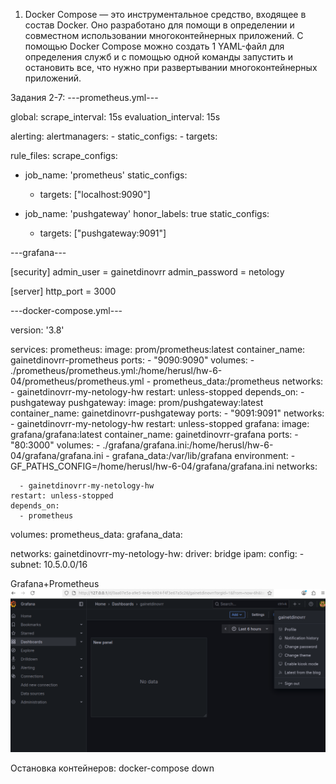 1. Docker Compose — это инструментальное средство, входящее в состав Docker. Оно разработано для помощи в определении и совместном использовании многоконтейнерных приложений. С помощью Docker Compose можно создать 1 YAML-файл для определения служб и с помощью одной команды запустить и остановить все, что нужно при развертывании многоконтейнерных приложений.




Задания 2-7: 
---prometheus.yml---

global:
  scrape_interval: 15s
  evaluation_interval: 15s

alerting: 
  alertmanagers:
    - static_configs:
      - targets:

rule_files: 
scrape_configs:
  - job_name: 'prometheus'
    static_configs:
      - targets: ["localhost:9090"]

  - job_name: 'pushgateway'
    honor_labels: true
    static_configs:
      - targets: ["pushgateway:9091"]

---grafana---

[security]
admin_user = gainetdinovrr
admin_password = netology

[server]
http_port = 3000

---docker-compose.yml---

version: '3.8'

services:
  prometheus:
    image: prom/prometheus:latest
    container_name: gainetdinovrr-prometheus
    ports:
      - "9090:9090"
    volumes:
      - ./prometheus/prometheus.yml:/home/herusl/hw-6-04/prometheus/prometheus.yml
      - prometheus_data:/prometheus
    networks:
      - gainetdinovrr-my-netology-hw
    restart: unless-stopped
    depends_on:
      - pushgateway
  pushgateway:
    image: prom/pushgateway:latest
    container_name: gainetdinovrr-pushgateway
    ports:
      - "9091:9091"
    networks:
      - gainetdinovrr-my-netology-hw
    restart: unless-stopped
  grafana:
    image: grafana/grafana:latest
    container_name: gainetdinovrr-grafana
    ports:
      - "80:3000"
    volumes:
      - ./grafana/grafana.ini:/home/herusl/hw-6-04/grafana/grafana.ini
      - grafana_data:/var/lib/grafana
    environment:
      - GF_PATHS_CONFIG=/home/herusl/hw-6-04/grafana/grafana.ini
    networks:
    
      - gainetdinovrr-my-netology-hw
    restart: unless-stopped
    depends_on:
      - prometheus

volumes:
  prometheus_data:
  grafana_data:

networks:
  gainetdinovrr-my-netology-hw:
    driver: bridge
    ipam:
      config:
        - subnet: 10.5.0.0/16


Grafana+Prometheus
![alt text](image-3.png)

Остановка контейнеров: docker-compose down
